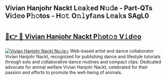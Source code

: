 ## Vivian Hanjohr Nackt L𝚎a𝚔ed N𝚞𝚍e - Part-QTs Vi𝚍𝚎o P𝚑𝚘tos - H𝚘𝚝 O𝚗𝚕yf𝚊ns L𝚎a𝚔s SAgL0

# <h2><a href="http://kf5k9qo.oniu.top/?m=Vivian+Hanjohr+Nackt">🔗👉 🔴 Vivian Hanjohr Nackt P𝚑ot𝚘𝚜 V𝚒d𝚎o</a></h2>

[![Vivian Hanjohr Nackt Nu𝚍e𝚜](https://i.imgur.com/0qMVB7G.gif)](http://kf5k9qo.oniu.top/?m=Vivian+Hanjohr+Nackt)
Web-based artist and dance collaborator Vivian Hanjohr Nackt, recognized for publishing dance and lifestyle tutorials through solo and collaborative dance routines and compact clips. Dedicated advocate for animal welfare Vivian Hanjohr Nackt, celebrated for their passion and efforts to promote the well-being of animals.  
